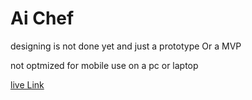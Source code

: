 # Ai Chef

designing is not done yet and just a prototype Or a MVP 

not optmized for mobile use on a pc or laptop

[live Link]()
